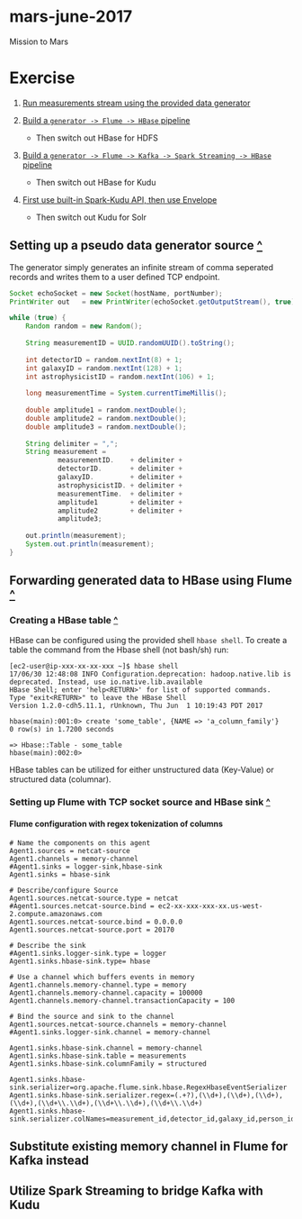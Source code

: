 # mars-june-2017
Mission to Mars


# <a name="top"></a> Exercise

1. [Run measurements stream using the provided data generator](#s1)

2. [Build a `generator -> Flume -> HBase` pipeline](#s2)
    * Then switch out HBase for HDFS

3. [Build a `generator -> Flume -> Kafka -> Spark Streaming -> HBase` pipeline](#s3)
    * Then switch out HBase for Kudu

4. [First use built-in Spark-Kudu API, then use Envelope](#s4)
    * Then switch out Kudu for Solr



## <a name="s1"></a> Setting up a pseudo data generator source [^](#top)

The generator simply generates an infinite stream of comma seperated records and writes them to a user defined TCP endpoint.

```java
Socket echoSocket = new Socket(hostName, portNumber);
PrintWriter out   = new PrintWriter(echoSocket.getOutputStream(), true);

while (true) {
    Random random = new Random();
    
    String measurementID = UUID.randomUUID().toString();
    
    int detectorID = random.nextInt(8) + 1;
    int galaxyID = random.nextInt(128) + 1;
    int astrophysicistID = random.nextInt(106) + 1;
    
    long measurementTime = System.currentTimeMillis();
    
    double amplitude1 = random.nextDouble();
    double amplitude2 = random.nextDouble();
    double amplitude3 = random.nextDouble();
    
    String delimiter = ",";
    String measurement = 
    		measurementID.    + delimiter + 
    		detectorID.       + delimiter + 
    		galaxyID.         + delimiter + 
    		astrophysicistID. + delimiter + 
    		measurementTime.  + delimiter +
    		amplitude1        + delimiter + 
    		amplitude2        + delimiter + 
    		amplitude3;
    
    out.println(measurement);
    System.out.println(measurement);
}
```

## <a name="s2"></a> Forwarding generated data to HBase using Flume [^](#top)

### Creating a HBase table [^](#top)

HBase can be configured using the provided shell `hbase shell`. To create a table the command from the Hbase shell (not bash/sh) run:
```
[ec2-user@ip-xxx-xx-xx-xxx ~]$ hbase shell
17/06/30 12:48:08 INFO Configuration.deprecation: hadoop.native.lib is deprecated. Instead, use io.native.lib.available
HBase Shell; enter 'help<RETURN>' for list of supported commands.
Type "exit<RETURN>" to leave the HBase Shell
Version 1.2.0-cdh5.11.1, rUnknown, Thu Jun  1 10:19:43 PDT 2017

hbase(main):001:0> create 'some_table', {NAME => 'a_column_family'}
0 row(s) in 1.7200 seconds

=> Hbase::Table - some_table
hbase(main):002:0> 
```

HBase tables can be utilized for either unstructured data (Key-Value) or structured data (columnar).

### Setting up Flume with TCP socket source and HBase sink [^](#top)

#### Flume configuration with regex tokenization of columns
```
# Name the components on this agent 
Agent1.sources = netcat-source  
Agent1.channels = memory-channel
#Agent1.sinks = logger-sink,hbase-sink
Agent1.sinks = hbase-sink

# Describe/configure Source
Agent1.sources.netcat-source.type = netcat
#Agent1.sources.netcat-source.bind = ec2-xx-xxx-xxx-xx.us-west-2.compute.amazonaws.com
Agent1.sources.netcat-source.bind = 0.0.0.0
Agent1.sources.netcat-source.port = 20170

# Describe the sink
#Agent1.sinks.logger-sink.type = logger
Agent1.sinks.hbase-sink.type= hbase

# Use a channel which buffers events in memory
Agent1.channels.memory-channel.type = memory
Agent1.channels.memory-channel.capacity = 100000
Agent1.channels.memory-channel.transactionCapacity = 100

# Bind the source and sink to the channel
Agent1.sources.netcat-source.channels = memory-channel
#Agent1.sinks.logger-sink.channel = memory-channel

Agent1.sinks.hbase-sink.channel = memory-channel
Agent1.sinks.hbase-sink.table = measurements
Agent1.sinks.hbase-sink.columnFamily = structured

Agent1.sinks.hbase-sink.serializer=org.apache.flume.sink.hbase.RegexHbaseEventSerializer
Agent1.sinks.hbase-sink.serializer.regex=(.+?),(\\d+),(\\d+),(\\d+),(\\d+),(\\d+\\.\\d+),(\\d+\\.\\d+),(\\d+\\.\\d+)
Agent1.sinks.hbase-sink.serializer.colNames=measurement_id,detector_id,galaxy_id,person_id,measurement_time,amp_1,amp_2,amp_3
```

## Substitute existing memory channel in Flume for Kafka instead

## Utilize Spark Streaming to bridge Kafka with Kudu
